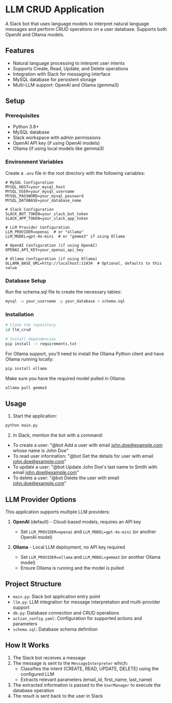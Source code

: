 # LLM CRUD Application

A Slack bot that uses language models to interpret natural language messages and perform CRUD operations on a user database. Supports both OpenAI and Ollama models.

## Features

- Natural language processing to interpret user intents
- Supports Create, Read, Update, and Delete operations
- Integration with Slack for messaging interface
- MySQL database for persistent storage
- Multi-LLM support: OpenAI and Ollama (gemma3)

## Setup

### Prerequisites

- Python 3.8+
- MySQL database
- Slack workspace with admin permissions
- OpenAI API key (if using OpenAI models)
- Ollama (if using local models like gemma3)

### Environment Variables

Create a `.env` file in the root directory with the following variables:

```
# MySQL Configuration
MYSQL_HOST=your_mysql_host
MYSQL_USER=your_mysql_username
MYSQL_PASSWORD=your_mysql_password
MYSQL_DATABASE=your_database_name

# Slack Configuration
SLACK_BOT_TOKEN=your_slack_bot_token
SLACK_APP_TOKEN=your_slack_app_token

# LLM Provider Configuration
LLM_PROVIDER=openai  # or "ollama"
LLM_MODEL=gpt-4o-mini  # or "gemma3" if using Ollama

# OpenAI Configuration (if using OpenAI)
OPENAI_API_KEY=your_openai_api_key

# Ollama Configuration (if using Ollama)
OLLAMA_BASE_URL=http://localhost:11434  # Optional, defaults to this value
```

### Database Setup

Run the schema.sql file to create the necessary tables:

```bash
mysql -u your_username -p your_database < schema.sql
```

### Installation

```bash
# Clone the repository
cd llm_crud

# Install dependencies
pip install -r requirements.txt
```

For Ollama support, you'll need to install the Ollama Python client and have Ollama running locally:

```bash
pip install ollama
```

Make sure you have the required model pulled in Ollama:

```bash
ollama pull gemma3
```

## Usage

1. Start the application:

```bash
python main.py
```

2. In Slack, mention the bot with a command:

- To create a user: "@bot Add a user with email john.doe@example.com whose name is John Doe"
- To read user information: "@bot Get the details for user with email john.doe@example.com"
- To update a user: "@bot Update John Doe's last name to Smith with email john.doe@example.com"
- To delete a user: "@bot Delete the user with email john.doe@example.com"

## LLM Provider Options

This application supports multiple LLM providers:

1. **OpenAI** (default) - Cloud-based models, requires an API key
   - Set `LLM_PROVIDER=openai` and `LLM_MODEL=gpt-4o-mini` (or another OpenAI model)

2. **Ollama** - Local LLM deployment, no API key required
   - Set `LLM_PROVIDER=ollama` and `LLM_MODEL=gemma3` (or another Ollama model)
   - Ensure Ollama is running and the model is pulled

## Project Structure

- `main.py`: Slack bot application entry point
- `llm.py`: LLM integration for message interpretation and multi-provider support
- `db.py`: Database connection and CRUD operations
- `action_config.yaml`: Configuration for supported actions and parameters
- `schema.sql`: Database schema definition

## How It Works

1. The Slack bot receives a message
2. The message is sent to the `MessageInterpreter` which:
   - Classifies the intent (CREATE, READ, UPDATE, DELETE) using the configured LLM
   - Extracts relevant parameters (email_id, first_name, last_name)
3. The extracted information is passed to the `UserManager` to execute the database operation
4. The result is sent back to the user in Slack
